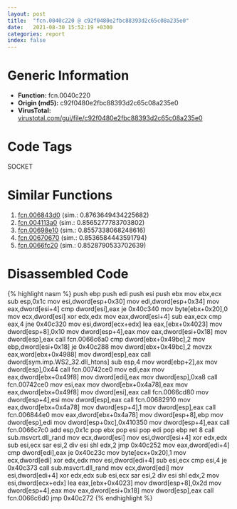 ```yaml
---
layout: post
title:  "fcn.0040c220 @ c92f0480e2fbc88393d2c65c08a235e0"
date:   2021-08-30 15:52:19 +0300
categories: report
index: false
---
```


# Generic Information
- **Function:** fcn.0040c220
- **Origin (md5):** c92f0480e2fbc88393d2c65c08a235e0
- **VirusTotal:** [virustotal.com/gui/file/c92f0480e2fbc88393d2c65c08a235e0][virustotal_ref]

# Code Tags
<span class="tag" id="SOCKET">SOCKET</span>


# Similar Functions

1. [fcn.006843d0][similar_1_ref] (sim.: 0.8763649434225682)
2. [fcn.004113a0][similar_2_ref] (sim.: 0.8565277783703802)
3. [fcn.00698e10][similar_3_ref] (sim.: 0.8557338068248616)
4. [fcn.00670670][similar_4_ref] (sim.: 0.8536584443591794)
5. [fcn.0066fc20][similar_5_ref] (sim.: 0.8528790533702639)


# Disassembled Code

{% highlight nasm %}
push ebp
push edi
push esi
push ebx
mov ebx,ecx
sub esp,0x1c
mov esi,dword[esp+0x30]
mov edi,dword[esp+0x34]
mov eax,dword[esi+4]
cmp dword[esi],eax
je 0x40c340
mov byte[ebx+0x20],0
mov ecx,dword[esi]
xor edx,edx
mov eax,dword[esi+4]
sub eax,ecx
cmp eax,4
jne 0x40c320
mov esi,dword[ecx+edx]
lea eax,[ebx+0x4023]
mov dword[esp+8],0x10
mov dword[esp+4],eax
mov eax,dword[esi+0x18]
mov dword[esp],eax
call fcn.0066c6a0
cmp dword[ebx+0x49bc],2
mov ebp,dword[esi+0x18]
je 0x40c288
mov dword[ebx+0x49bc],2
movzx eax,word[ebx+0x4988]
mov dword[esp],eax
call dword[sym.imp.WS2_32.dll_htons]
sub esp,4
mov word[ebp+2],ax
mov dword[esp],0x44
call fcn.00742ce0
mov edi,eax
mov eax,dword[ebx+0x49f8]
mov dword[edi],eax
mov dword[esp],0xa8
call fcn.00742ce0
mov esi,eax
mov dword[ebx+0x4a78],eax
mov eax,dword[ebx+0x49f8]
mov dword[esi],eax
call fcn.0066cd80
mov dword[esp+4],esi
mov dword[esp],eax
call fcn.00682910
mov eax,dword[ebx+0x4a78]
mov dword[esp+4],1
mov dword[esp],eax
call fcn.006844e0
mov eax,dword[ebx+0x4a78]
mov dword[esp+8],ebp
mov dword[esp],edi
mov dword[esp+0xc],0x410350
mov dword[esp+4],eax
call fcn.0066c7c0
add esp,0x1c
pop ebx
pop esi
pop edi
pop ebp
ret 8
call sub.msvcrt.dll_rand
mov ecx,dword[esi]
mov esi,dword[esi+4]
xor edx,edx
sub esi,ecx
sar esi,2
div esi
shl edx,2
jmp 0x40c252
mov eax,dword[edi+4]
cmp dword[edi],eax
je 0x40c23c
mov byte[ecx+0x20],1
mov ecx,dword[edi]
xor edx,edx
mov esi,dword[edi+4]
sub esi,ecx
cmp esi,4
je 0x40c373
call sub.msvcrt.dll_rand
mov ecx,dword[edi]
mov esi,dword[edi+4]
xor edx,edx
sub esi,ecx
sar esi,2
div esi
shl edx,2
mov esi,dword[ecx+edx]
lea eax,[ebx+0x4023]
mov dword[esp+8],0x2d
mov dword[esp+4],eax
mov eax,dword[esi+0x18]
mov dword[esp],eax
call fcn.0066c6d0
jmp 0x40c272
{% endhighlight %}


[similar_1_ref]: /report/fcn.006843d0@c92f0480e2fbc88393d2c65c08a235e0
[similar_2_ref]: /report/fcn.004113a0@db0bb0926cbc24a905ae237e61cb9c73
[similar_3_ref]: /report/fcn.00698e10@c92f0480e2fbc88393d2c65c08a235e0
[similar_4_ref]: /report/fcn.00670670@c92f0480e2fbc88393d2c65c08a235e0
[similar_5_ref]: /report/fcn.0066fc20@c92f0480e2fbc88393d2c65c08a235e0
[virustotal_ref]: https://www.virustotal.com/gui/file/c92f0480e2fbc88393d2c65c08a235e0